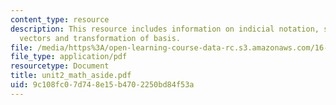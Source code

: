 ```yaml
---
content_type: resource
description: This resource includes information on indicial notation, summation convention,
  vectors and transformation of basis.
file: /media/https%3A/open-learning-course-data-rc.s3.amazonaws.com/16-21-techniques-for-structural-analysis-and-design-spring-2005/9c108fc07d748e15b4702250bd84f53a_unit2_math_aside.pdf
file_type: application/pdf
resourcetype: Document
title: unit2_math_aside.pdf
uid: 9c108fc0-7d74-8e15-b470-2250bd84f53a
---
```

